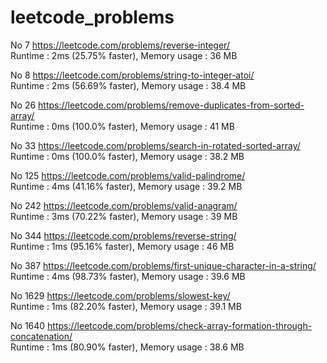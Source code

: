# leetcode_problems

No 7 https://leetcode.com/problems/reverse-integer/ \
Runtime : 2ms (25.75% faster), Memory usage : 36 MB

No 8 https://leetcode.com/problems/string-to-integer-atoi/ \
Runtime : 2ms (56.69% faster), Memory usage : 38.4 MB

No 26 https://leetcode.com/problems/remove-duplicates-from-sorted-array/ \
Runtime : 0ms (100.0% faster), Memory usage : 41 MB

No 33 https://leetcode.com/problems/search-in-rotated-sorted-array/ \
Runtime : 0ms (100.0% faster), Memory usage : 38.2 MB

No 125 https://leetcode.com/problems/valid-palindrome/ \
Runtime : 4ms (41.16% faster), Memory usage : 39.2 MB

No 242 https://leetcode.com/problems/valid-anagram/ \
Runtime : 3ms (70.22% faster), Memory usage : 39 MB

No 344 https://leetcode.com/problems/reverse-string/ \
Runtime : 1ms (95.16% faster), Memory usage : 46 MB

No 387 https://leetcode.com/problems/first-unique-character-in-a-string/ \
Runtime : 4ms (98.73% faster), Memory usage : 39.6 MB

No 1629 https://leetcode.com/problems/slowest-key/ \
Runtime : 1ms (82.20% faster), Memory usage : 39.1 MB

No 1640 https://leetcode.com/problems/check-array-formation-through-concatenation/ \
Runtime : 1ms (80.90% faster), Memory usage : 38.6 MB
